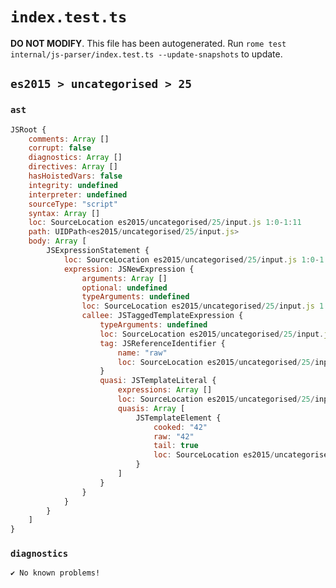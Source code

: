 # `index.test.ts`

**DO NOT MODIFY**. This file has been autogenerated. Run `rome test internal/js-parser/index.test.ts --update-snapshots` to update.

## `es2015 > uncategorised > 25`

### `ast`

```javascript
JSRoot {
	comments: Array []
	corrupt: false
	diagnostics: Array []
	directives: Array []
	hasHoistedVars: false
	integrity: undefined
	interpreter: undefined
	sourceType: "script"
	syntax: Array []
	loc: SourceLocation es2015/uncategorised/25/input.js 1:0-1:11
	path: UIDPath<es2015/uncategorised/25/input.js>
	body: Array [
		JSExpressionStatement {
			loc: SourceLocation es2015/uncategorised/25/input.js 1:0-1:11
			expression: JSNewExpression {
				arguments: Array []
				optional: undefined
				typeArguments: undefined
				loc: SourceLocation es2015/uncategorised/25/input.js 1:0-1:11
				callee: JSTaggedTemplateExpression {
					typeArguments: undefined
					loc: SourceLocation es2015/uncategorised/25/input.js 1:4-1:11
					tag: JSReferenceIdentifier {
						name: "raw"
						loc: SourceLocation es2015/uncategorised/25/input.js 1:4-1:7 (raw)
					}
					quasi: JSTemplateLiteral {
						expressions: Array []
						loc: SourceLocation es2015/uncategorised/25/input.js 1:7-1:11
						quasis: Array [
							JSTemplateElement {
								cooked: "42"
								raw: "42"
								tail: true
								loc: SourceLocation es2015/uncategorised/25/input.js 1:8-1:10
							}
						]
					}
				}
			}
		}
	]
}
```

### `diagnostics`

```
✔ No known problems!

```
